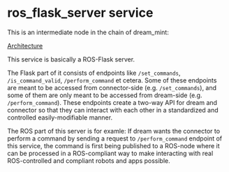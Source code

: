 # ros_flask_server service

This is an intermediate node in the chain of dream_mint:

[Architecture](../../assistant_dists/dream_mint/architecture.png)

This service is basically a ROS-Flask server. 

The Flask part of it consists of endpoints like `/set_commands`, `/is_command_valid`, `/perform_command` et cetera. Some of these endpoints are meant to be accessed from connector-side (e.g. `/set_commands`), and some of them are only meant to be accessed from dream-side (e.g. `/perform_command`).
These endpoints create a two-way API for dream and connector so that they can interact with each other in a standardized and controlled easily-modifiable manner.

The ROS part of this server is for examle:
If dream wants the connector to perform a command by sending a request to `/perform_command` endpoint of this service, the command is first being published to a ROS-node where it can be processed in a ROS-compliant way to make interacting with real ROS-controlled and compliant robots and apps possible.